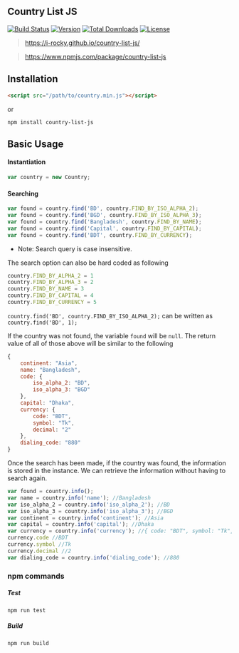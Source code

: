 ## Country List JS

[![Build Status](https://travis-ci.org/i-rocky/country-list-js.svg?branch=master)](https://travis-ci.org/i-rocky/country-list-js) [![Version](https://img.shields.io/npm/v/country-list-js.svg)](https://www.npmjs.com/package/country-list-js)
[![Total Downloads](https://img.shields.io/npm/dt/country-list-js.svg)](https://www.npmjs.com/package/country-list-js)
[![License](https://img.shields.io/github/license/i-rocky/country-list-js.svg)](https://github.com/i-rocky/country-list-js/blob/master/LICENSE)

> https://i-rocky.github.io/country-list-js/

> https://www.npmjs.com/package/country-list-js

## Installation

```html
<script src="/path/to/country.min.js"></script>
```

or

```
npm install country-list-js
```
## Basic Usage
#### Instantiation

```javascript 
var country = new Country; 
```

#### Searching

```javascript
var found = country.find('BD', country.FIND_BY_ISO_ALPHA_2);
var found = country.find('BGD', country.FIND_BY_ISO_ALPHA_3);
var found = country.find('Bangladesh', country.FIND_BY_NAME);
var found = country.find('Capital', country.FIND_BY_CAPITAL);
var found = country.find('BDT', country.FIND_BY_CURRENCY);
```

* Note: Search query is case insensitive.

The search option can also be hard coded as following

```javascript
country.FIND_BY_ALPHA_2 = 1
country.FIND_BY_ALPHA_3 = 2
country.FIND_BY_NAME = 3
country.FIND_BY_CAPITAL = 4
country.FIND_BY_CURRENCY = 5
```

```country.find('BD', country.FIND_BY_ISO_ALPHA_2);``` can be written as ```country.find('BD', 1);```

If the country was not found, the variable ```found``` will be ```null```.
The return value of all of those above will be similar to the following

```javascript
{
    continent: "Asia",
    name: "Bangladesh",
    code: {
        iso_alpha_2: "BD",
        iso_alpha_3: "BGD"
    },
    capital: "Dhaka",
    currency: {
        code: "BDT",
        symbol: "Tk",
        decimal: "2"
    },
    dialing_code: "880"
}
```

Once the search has been made, if the country was found, the information is stored in the instance. We can retrieve the information without having to search again.

```javascript
var found = country.info();
var name = country.info('name'); //Bangladesh
var iso_alpha_2 = country.info('iso_alpha_2'); //BD
var iso_alpha_3 = country.info('iso_alpha_3'); //BGD
var continent = country.info('continent'); //Asia
var capital = country.info('capital'); //Dhaka
var currency = country.info('currency'); //{ code: "BDT", symbol: "Tk", decimal: "2"}
currency.code //BDT
currency.symbol //Tk
currency.decimal //2
var dialing_code = country.info('dialing_code'); //880
```

### npm commands

##### Test
```
npm run test
```

##### Build
```
npm run build
```